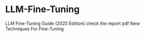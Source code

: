 # LLM-Fine-Tuning

LLM Fine-Tuning Guide (2025 Edition) check the report pdf New Techniques For Fine-Tuning

